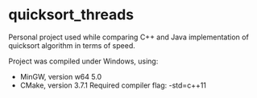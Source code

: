 # quicksort_threads
Personal project used while comparing C++ and Java implementation of quicksort algorithm in terms of speed.

Project was compiled under Windows, using:
 - MinGW, version w64 5.0
 - CMake, version 3.7.1
Required compiler flag: -std=c++11
